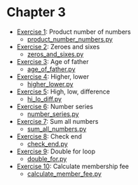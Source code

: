 # Chapter 3
- [Exercise 1](/C3/EX1): Product number of numbers
    - [product_number_numbers.py](/C3/EX1/product_number_numbers.py)
- [Exercise 2](/C3/EX2): Zeroes and sixes
    - [zeros_and_sixes.py](/C3/EX2/zeros_and_sixes.py)
- [Exercise 3](/C3/EX3): Age of father
    - [age_of_father.py](/C3/EX3/age_of_father.py)
- [Exercise 4](/C3/EX4): Higher, lower
    - [higher_lower.py](/C3/EX4/higher_lower.py)
- [Exercise 5](/C3/EX5): High, low, difference
    - [hi_lo_diff.py](/C3/EX5/hi_lo_diff.py)
- [Exercise 6](/C3/EX6): Number series
    - [number_series.py](/C3/EX6/number_series.py)
- [Exercise 7](/C3/EX7): Sum all numbers
    - [sum_all_numbers.py](/C3/EX7/sum_all_numbers.py)
- [Exercise 8](/C3/EX8): Check end
    - [check_end.py](/C3/EX8/check_end.py)
- [Exercise 9](/C3/EX9): Double for loop
    - [double_for.py](/C3/EX9/double_for.py)
- [Exercise 10](/C3/EX10): Calculate membership fee
    - [calculate_member_fee.py](/C3/EX10/calculate_member_fee.py)